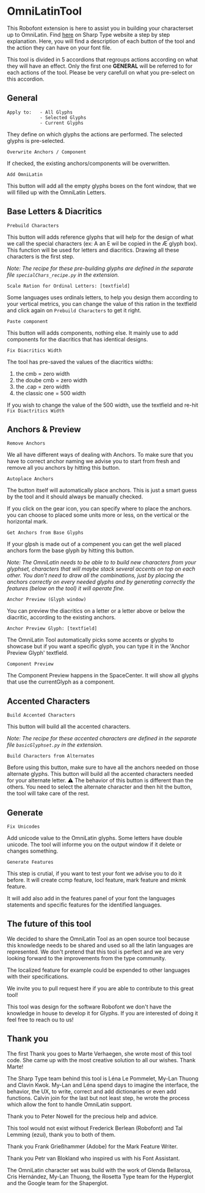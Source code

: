 # OmniLatinTool
This Robofont extension is here to assist you in building your characterset up to OmniLatin. Find [here](https://www.sharptype.co/case-studies/omni-latin-tool) on Sharp Type website a step by step explanation. Here, you will find a description of each button of the tool and the action they can have on your font file.

This tool is divided in 5 accordions that regroups actions according on what they will have an effect. Only the first one **GENERAL** will be referred to for each actions of the tool. Please be very carefull on what you pre-select on this accordion. 

## General
```
Apply to: 	- All Glyphs
			- Selected Glyphs
			- Current Glyphs
```
They define on which glyphs the actions are performed. The selected glyphs is pre-selected.

```
Overwrite Anchors / Component
```
If checked, the existing anchors/components will be overwritten.

```
Add OmniLatin
```
This button will add all the empty glyphs boxes on the font window, that we will filled up with the OmniLatin Letters.

## Base Letters & Diacritics
```
Prebuild Characters
```
This button will adds reference glyphs that will help for the design of what we call the special characters (ex: A an E wil be copied in the Æ glyph box). This function will be used for letters and diacritics. Drawing all these characters is the first step.

*Note: The recipe for these pre-building glyphs are defined in the separate file `specialChars_recipe.py` in the extension.*


```
Scale Ration for Ordinal Letters: [textfield]
```
Some languages uses ordinals letters, to help you design them according to your vertical metrics, you can change the value of this ration in the textfield and click again on `Prebuild Characters` to get it right.

```
Paste component
```
This button will adds components, nothing else. It mainly use to add components for the diacritics that has identical designs.

```
Fix Diacritics Width
```
The tool has pre-saved the values ​​of the diacritics widths:

1. the cmb = zero width
2. the doube cmb = zero width
3. the .cap = zero width
4. the classic one = 500 width

If you wish to change the value of the 500 width, use the textfield and re-hit `Fix Diactritics Width`

## Anchors & Preview
```
Remove Anchors
```
We all have different ways of dealing with Anchors. To make sure that you have to correct anchor naming we advise you to start from fresh and remove all you anchors by hitting this button.

```
Autoplace Anchors
```
The button itself will automatically place anchors. This is just a smart guess by the tool and it should always be manually checked. 

If you click on the gear icon, you can specify where to place the anchors. you can choose to placed some units more or less, on the vertical or the horizontal mark.

```
Get Anchors from Base Glyphs
```
If your glpsh is made out of a compenent you can get the well placed anchors form the base glyph by hitting this button.

*Note: The OmniLatin needs to be able to to build new characters from your glyphset, characters that will maybe stack several accents on top on each other. You don't need to draw all the combinations, just by placing the anchors correctly on every needed glyphs and by generating correctly the features (below on the tool) it will operate fine.*

```
Anchor Preview (Glyph window)
```
You can preview the diacritics on a letter or a letter above or below the diacritic, according to the existing anchors.

```
Anchor Preview Glyph: [textfield]
```
The OmniLatin Tool automatically picks some accents or glyphs to showcase but if you want a specific glyph, you can type it in the 'Anchor Preview Glyph' textfield.

```
Component Preview
```
The Component Preview happens in the SpaceCenter. It will show all glyphs that use the currentGlyph as a component.

## Accented Characters

```
Build Accented Characters
```
This button will build all the accented characters. 

*Note: The recipe for these accented characters are defined in the separate file `basicGlyphset.py` in the extension.*

```
Build Characters from Alternates
```
Before using this button, make sure to have all the anchors needed on those alternate glyphs.  This button will build all the accented characters needed for your alternate letter. ⚠️ The behavior of this button is different than the others. You need to select the alternate character and then hit the button, the tool will take care of the rest. 


## Generate

```
Fix Unicodes
```
Add unicode value to the OmniLatin glyphs. Some letters have double unicode. The tool will informe you on the output window if it delete or changes something. 

```
Generate Features
```
This step is crutial, if you want to test your font we advise you to do it before. It will create ccmp feature, locl feature, mark feature and mkmk feature.

It will add also add in the features panel of your font the languages statements and specific features for the identified languages.

## The future of this tool

We decided to share the OmniLatin Tool as an open source tool because this knowledge needs to be shared and used so all the latin languages are represented. We don't pretend that this tool is perfect and we are very looking forward to the improvements from the type community.

The localized feature for example could be expended to other languages with their specifications.

We invite you to pull request here if you are able to contribute to this great tool!

This tool was design for the software Robofont we don't have the knowledge in house to develop it for Glyphs. If you are interested of doing it feel free to reach ou to us!

## Thank you
The first Thank you goes to Marte Verhaegen, she wrote most of this tool code. She came up with the most creative solution to all our wishes. Thank Marte!

The Sharp Type team behind this tool is Léna Le Pommelet, My-Lan Thuong and Clavin Kwok. My-Lan and Léna spend days to imagine the interface, the behavior, the UX, to write, correct and add dictionaries or even add functions. Calvin join for the last but not least step, he wrote the process which allow the font to handle OmniLatin support.

Thank you to Peter Nowell for the precious help and advice.

This tool would not exist without Frederick Berlean (Robofont) and Tal Lemming (ezui), thank you to both of them.

Thank you Frank Grießhammer (Adobe) for the Mark Feature Writer.

Thank you Petr van Blokland who inspired us with his Font Assistant.

The OmniLatin character set was build with the work of Glenda Bellarosa, Cris Hernández, My-Lan Thuong, the Rosetta Type team for the Hyperglot and the Google team for the Shaperglot.
